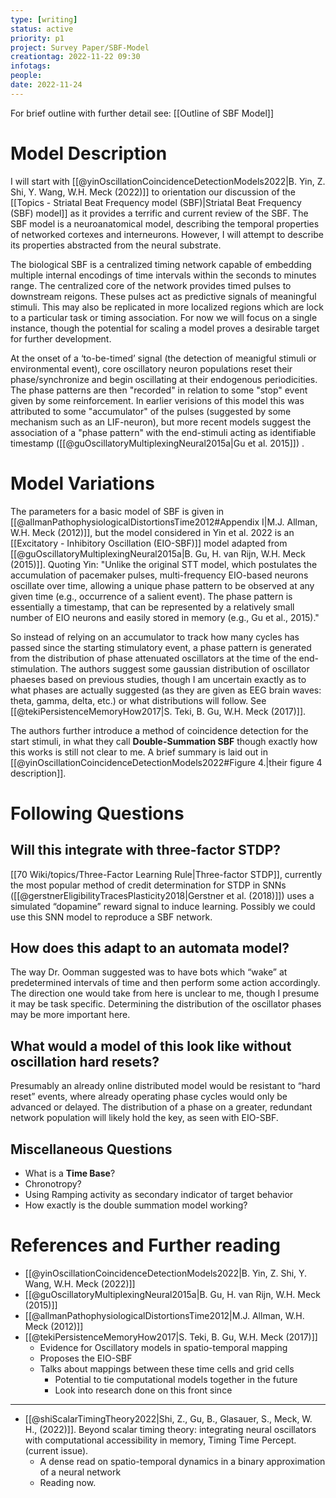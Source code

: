 ```yaml
---
type: [writing]
status: active
priority: p1
project: Survey Paper/SBF-Model
creationtag: 2022-11-22 09:30
infotags:
people:
date: 2022-11-24
---
```

For brief outline with further detail see: [[Outline of SBF Model]]


# Model Description
I will start with [[@yinOscillationCoincidenceDetectionModels2022|B. Yin, Z. Shi, Y. Wang, W.H. Meck (2022)]] to orientation our discussion of the [[Topics - Striatal Beat Frequency model (SBF)|Striatal Beat Frequency (SBF) model]] as it provides a terrific and current review of the SBF. The SBF model is a neuroanatomical model, describing the temporal properties of networked cortexes and interneurons. However, I will attempt to describe its properties abstracted from the neural substrate.

The biological SBF is a centralized timing network capable of embedding multiple internal encodings of time intervals within the seconds to minutes range. The centralized core of the network provides timed pulses to downstream reigons. These pulses act as predictive signals of meaningful stimuli. This may also be replicated in more localized regions which are lock to a particular task or timing association. For now we will focus on a single instance, though the potential for scaling a model proves a desirable target for further development.

At the onset of a ‘to-be-timed’ signal (the detection of meanigful stimuli or environmental event), core oscillatory neuron populations reset their phase/synchronize and begin oscillating at their endogenous periodicities. The phase patterns are then "recorded" in relation to some "stop" event given by some reinforcement. In earlier verisions of this model this was attributed to some "accumulator" of the pulses (suggested by some mechanism such as an LIF-neuron), but more recent models suggest the association of a "phase pattern" with the end-stimuli acting as identifiable timestamp ([[@guOscillatoryMultiplexingNeural2015a|Gu et al. 2015]]) .


# Model Variations
The parameters for a basic model of SBF is given in [[@allmanPathophysiologicalDistortionsTime2012#Appendix I|M.J. Allman, W.H. Meck (2012)]], but the model considered in Yin et al. 2022 is an [[Excitatory - Inhibitory Oscillation (EIO-SBF)]] model adapted from [[@guOscillatoryMultiplexingNeural2015a|B. Gu, H. van Rijn, W.H. Meck (2015)]]. Quoting Yin: "Unlike the original STT model, which postulates the accumulation of pacemaker pulses, multi-frequency EIO-based neurons oscillate over time, allowing a unique phase pattern to be observed at any given time (e.g., occurrence of a salient event). The phase pattern is essentially a timestamp, that can be represented by a relatively small number of EIO neurons and easily stored in memory (e.g., Gu et al., 2015)."

So instead of relying on an accumulator to track how many cycles has passed since the starting stimulatory event, a phase pattern is generated from the distribution of phase attenuated oscillators at the time of the end-stimulation. The authors suggest some gaussian distribution of oscillator phaeses based on previous studies, though I am  uncertain exactly as to what phases are actually suggested (as they are given as EEG brain waves: theta, gamma, delta, etc.) or what distributions will follow. See [[@tekiPersistenceMemoryHow2017|S. Teki, B. Gu, W.H. Meck (2017)]].

The authors further introduce a method of coincidence detection for the start stimuli, in what they call **Double-Summation SBF** though exactly how this works is still not clear to me. A brief summary is laid out in [[@yinOscillationCoincidenceDetectionModels2022#Figure 4.|their figure 4 description]].

# Following Questions
## Will this integrate with three-factor STDP?
[[70 Wiki/topics/Three-Factor Learning Rule|Three-factor STDP]], currently the most popular method of credit determination for STDP in SNNs ([[@gerstnerEligibilityTracesPlasticity2018|Gerstner et al. (2018)]]) uses a simulated “dopamine” reward signal to induce learning. Possibly we could use this SNN model to reproduce a SBF network.

## How does this adapt to an automata model? 
The way Dr. Oomman suggested was to have bots which “wake” at predetermined intervals of time and then perform some action accordingly. The direction one would take from here is unclear to me, though I presume it may be task specific. Determining the distribution of the oscillator phases may be more important here.
## What would a model of this look like without oscillation hard resets?
Presumably an already online distributed model would be resistant to “hard reset” events, where already operating phase cycles would only be advanced or delayed. The distribution of a phase on a greater, redundant network population will likely hold the key, as seen with EIO-SBF.

## Miscellaneous Questions
- What is a **Time Base**?
- Chronotropy?
- Using Ramping activity as secondary indicator of target behavior
- How exactly is the double summation model working?

# References and Further reading
- [[@yinOscillationCoincidenceDetectionModels2022|B. Yin, Z. Shi, Y. Wang, W.H. Meck (2022)]]
- [[@guOscillatoryMultiplexingNeural2015a|B. Gu, H. van Rijn, W.H. Meck (2015)]]
- [[@allmanPathophysiologicalDistortionsTime2012|M.J. Allman, W.H. Meck (2012)]]
- [[@tekiPersistenceMemoryHow2017|S. Teki, B. Gu, W.H. Meck (2017)]]
	- Evidence for Oscillatory models in spatio-temporal mapping
	- Proposes the EIO-SBF
	- Talks about mappings between these time cells and grid cells
		- Potential to tie computational models together in the future
		- Look into research done on this front since

- ---
- [[@shiScalarTimingTheory2022|Shi, Z., Gu, B., Glasauer, S., Meck, W. H., (2022)]]. Beyond scalar timing theory: integrating neural oscillators with computational accessibility in memory, Timing Time Percept. (current issue).  
	- A dense read on spatio-temporal dynamics in a binary approximation of a neural network
	- Reading now.
